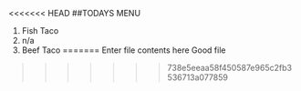 <<<<<<< HEAD
##TODAYS MENU
1. Fish Taco
2. n/a
3. Beef Taco
=======
Enter file contents here
Good file
>>>>>>> 738e5eeaa58f450587e965c2fb3536713a077859
